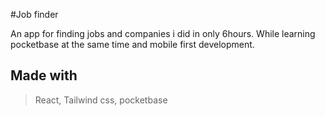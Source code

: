 #Job finder

An app for finding jobs and companies i did in only 6hours. While learning pocketbase at the same time and mobile first development.
## Made with
> React, Tailwind css, pocketbase
